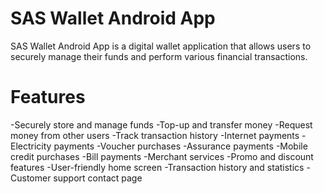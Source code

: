 # SAS Wallet Android App
SAS Wallet Android App is a digital wallet application that allows users to securely manage their funds and perform various financial transactions.

# Features
-Securely store and manage funds
-Top-up and transfer money
-Request money from other users
-Track transaction history
-Internet payments
-Electricity payments
-Voucher purchases
-Assurance payments
-Mobile credit purchases
-Bill payments
-Merchant services
-Promo and discount features
-User-friendly home screen
-Transaction history and statistics
-Customer support contact page
